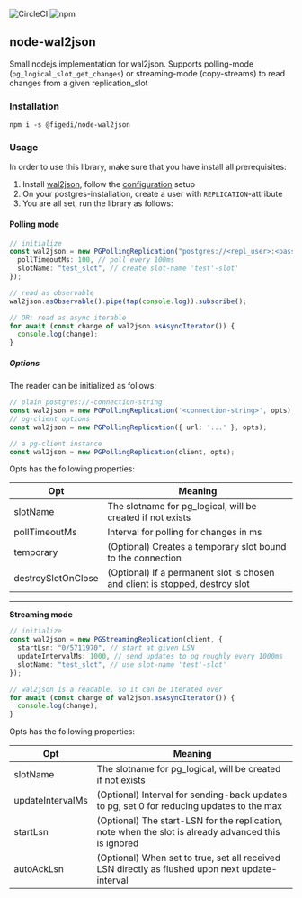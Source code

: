 ![CircleCI](https://img.shields.io/circleci/build/github/Figedi/node-wal2json)
![npm](https://img.shields.io/npm/v/@figedi/node-wal2json)

## node-wal2json

Small nodejs implementation for wal2json. Supports polling-mode (`pg_logical_slot_get_changes`) or streaming-mode (copy-streams) to read changes from a given replication_slot

### Installation

```
npm i -s @figedi/node-wal2json
```

### Usage

In order to use this library, make sure that you have install all prerequisites:
1. Install [wal2json](https://github.com/eulerto/wal2json), follow the [configuration](https://github.com/eulerto/wal2json#configuration) setup
2. On your postgres-installation, create a user with `REPLICATION`-attribute
3. You are all set, run the library as follows:

#### Polling mode

```typescript
// initialize
const wal2json = new PGPollingReplication("postgres://<repl_user>:<password>@<host>/<db>", {
  pollTimeoutMs: 100, // poll every 100ms
  slotName: "test_slot", // create slot-name 'test'-slot'
});

// read as observable
wal2json.asObservable().pipe(tap(console.log)).subscribe();

// OR: read as async iterable
for await (const change of wal2json.asAsyncIterator()) {
  console.log(change);
}
```

##### Options
The reader can be initialized as follows:
```typescript
// plain postgres://-connection-string
const wal2json = new PGPollingReplication('<connection-string>', opts);
// pg-client options
const wal2json = new PGPollingReplication({ url: '...' }, opts);

// a pg-client instance
const wal2json = new PGPollingReplication(client, opts);
```

Opts has the following properties:

| Opt  | Meaning |
| ------------- | ------------- |
| slotName  | The slotname for pg_logical, will be created if not exists  |
| pollTimeoutMs  | Interval for polling for changes in ms  |
| temporary  | (Optional) Creates a temporary slot bound to the connection  |
| destroySlotOnClose  | (Optional) If a permanent slot is chosen and client is stopped, destroy slot  |

-------

**Streaming mode**

```typescript
// initialize
const wal2json = new PGStreamingReplication(client, {
  startLsn: "0/5711970", // start at given LSN
  updateIntervalMs: 1000, // send updates to pg roughly every 1000ms
  slotName: "test_slot", // use slot-name 'test'-slot'
});

// wal2json is a readable, so it can be iterated over
for await (const change of wal2json.asAsyncIterator()) {
  console.log(change);
}
```

Opts has the following properties:

| Opt  | Meaning |
| ------------- | ------------- |
| slotName  | The slotname for pg_logical, will be created if not exists  |
| updateIntervalMs  | (Optional) Interval for sending-back updates to pg, set 0 for reducing updates to the max  |
| startLsn  | (Optional) The start-LSN for the replication, note when the slot is already advanced this is ignored  |
| autoAckLsn  | (Optional) When set to true, set all received LSN directly as flushed upon next update-interval  |
